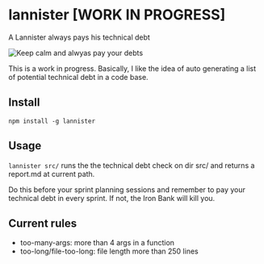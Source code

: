 # lannister [WORK IN PROGRESS]
A Lannister always pays his technical debt

![Keep calm and alwyas pay your debts](https://boomerandecho.com/wp-content/uploads/2014/04/Keep-Calm.jpg)

This is a work in progress. Basically, I like the idea of auto generating a list of potential technical debt in a code base.

## Install
`npm install -g lannister`

## Usage

`lannister src/` runs the the technical debt check on dir src/ and returns a report.md at current path.

Do this before your sprint planning sessions and remember to pay your technical debt in every sprint. If not, the Iron Bank will kill you.
 
## Current rules
* too-many-args: more than 4 args in a function
* too-long/file-too-long: file length more than 250 lines